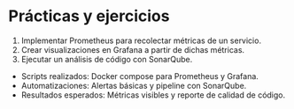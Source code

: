 # Prácticas y ejercicios

1. Implementar Prometheus para recolectar métricas de un servicio.
2. Crear visualizaciones en Grafana a partir de dichas métricas.
3. Ejecutar un análisis de código con SonarQube.

- Scripts realizados: Docker compose para Prometheus y Grafana.
- Automatizaciones: Alertas básicas y pipeline con SonarQube.
- Resultados esperados: Métricas visibles y reporte de calidad de código.
